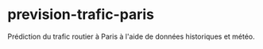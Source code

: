 # prevision-trafic-paris
Prédiction du trafic routier à Paris à l'aide de données historiques et météo.
